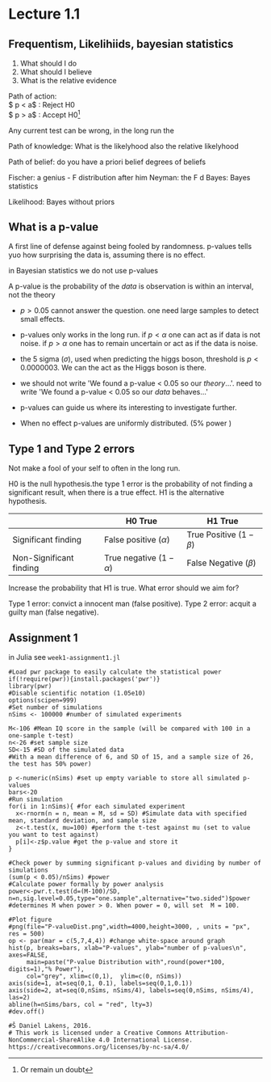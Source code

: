 # Lecture 1.1

## Frequentism, Likelihiids, bayesian statistics
1. What should I do
1. What should I believe
1. What is the relative evidence

Path of action:  
$ p < a$ : Reject H0   
$ p > a$ : Accept H0[^1]

[^1]: Or remain un doubt 

Any current test can be wrong, in the long run the 

Path of knowledge:
What is the likelyhood 
also the relative likelyhood


Path of belief:
do you have a priori belief
degrees of beliefs    

 Fischer: a genius - F distribution after him
 Neyman: the F d
 Bayes: Bayes statistics
 
 Likelihood: Bayes without priors


## What is a p-value

A first line of defense against being fooled by randomness. p-values tells yuo how surprising the data is, assuming there is no effect.

in Bayesian statistics we do not use p-values  

A p-value is the probability of the *data* is observation is within an interval, not the theory

* $p > 0.05$ cannot answer the question. one need large samples to detect small effects.

* p-values only works in the long run. 
if $p < \alpha$ one can act as if data is not noise. if $p > \alpha$ one has to remain uncertain or act as if the data is noise.
    

* the 5 sigma $(\sigma)$, used when predicting the higgs boson, threshold is $p < 0.0000003$. We can the act as the Higgs boson is there.

* we should not write 'We found a p-value < 0.05 so our *theory*...'. need to write 'We found a p-value < 0.05 so our *data* behaves...'

* p-values can guide us where its interesting to investigate further.

* When no effect p-values are uniformly distributed. (5% power )

## Type 1 and Type 2 errors
Not make a fool of your self to often in the long run.

H0 is the null hypothesis.the type 1 error is the probability of not finding a significant result, when there is a true effect.
H1 is the alternative hypothesis. 

|    |H0 True|H1 True|  
| ---- | ----- | ----| 
| Significant finding      | False positive $(\alpha)$ | True Positive $(1-\beta)$|  
| Non-Significant finding | True negative $(1 -\alpha)$ | False Negative $(\beta)$|

Increase the probability that H1 is true. What error should we aim for?  

Type 1 error: convict a innocent man (false positive). Type 2 error: acquit a guilty man (false negative).

## Assignment 1
in Julia see `week1-assignment1.jl`
```
#Load pwr package to easily calculate the statistical power
if(!require(pwr)){install.packages('pwr')}
library(pwr)
#Disable scientific notation (1.05e10)
options(scipen=999)
#Set number of simulations
nSims <- 100000 #number of simulated experiments

M<-106 #Mean IQ score in the sample (will be compared with 100 in a one-sample t-test)
n<-26 #set sample size
SD<-15 #SD of the simulated data
#With a mean difference of 6, and SD of 15, and a sample size of 26, the test has 50% power)
  
p <-numeric(nSims) #set up empty variable to store all simulated p-values
bars<-20
#Run simulation
for(i in 1:nSims){ #for each simulated experiment
  x<-rnorm(n = n, mean = M, sd = SD) #Simulate data with specified mean, standard deviation, and sample size
  z<-t.test(x, mu=100) #perform the t-test against mu (set to value you want to test against)
  p[i]<-z$p.value #get the p-value and store it
}

#Check power by summing significant p-values and dividing by number of simulations
(sum(p < 0.05)/nSims) #power
#Calculate power formally by power analysis
power<-pwr.t.test(d=(M-100)/SD, n=n,sig.level=0.05,type="one.sample",alternative="two.sided")$power #determines M when power > 0. When power = 0, will set  M = 100.

#Plot figure
#png(file="P-valueDist.png",width=4000,height=3000, , units = "px", res = 500)
op <- par(mar = c(5,7,4,4)) #change white-space around graph
hist(p, breaks=bars, xlab="P-values", ylab="number of p-values\n", axes=FALSE,
     main=paste("P-value Distribution with",round(power*100, digits=1),"% Power"),
     col="grey", xlim=c(0,1),  ylim=c(0, nSims))
axis(side=1, at=seq(0,1, 0.1), labels=seq(0,1,0.1))
axis(side=2, at=seq(0,nSims, nSims/4), labels=seq(0,nSims, nSims/4), las=2)
abline(h=nSims/bars, col = "red", lty=3)
#dev.off()

#Š Daniel Lakens, 2016. 
# This work is licensed under a Creative Commons Attribution-NonCommercial-ShareAlike 4.0 International License. https://creativecommons.org/licenses/by-nc-sa/4.0/
```





